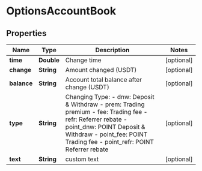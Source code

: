 
# OptionsAccountBook

## Properties

Name | Type | Description | Notes
------------ | ------------- | ------------- | -------------
**time** | **Double** | Change time |  [optional]
**change** | **String** | Amount changed (USDT) |  [optional]
**balance** | **String** | Account total balance after change (USDT) |  [optional]
**type** | **String** | Changing Type: - dnw: Deposit &amp; Withdraw - prem: Trading premium - fee: Trading fee - refr: Referrer rebate - point_dnw: POINT Deposit &amp; Withdraw - point_fee: POINT Trading fee - point_refr: POINT Referrer rebate |  [optional]
**text** | **String** | custom text |  [optional]

